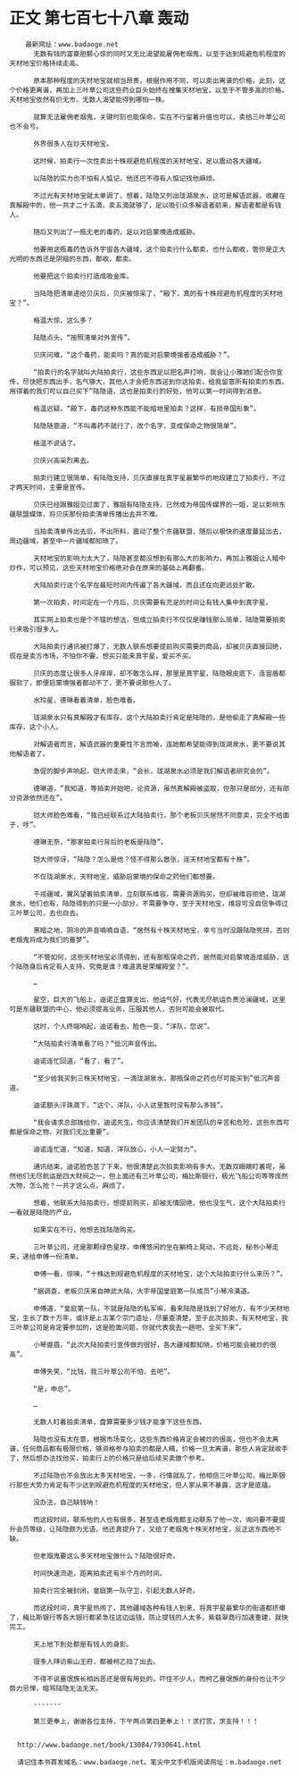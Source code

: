 # 正文 第七百七十八章 轰动
        最新网址：www.badaoge.net
          无数有钱的富豪胆颤心惊的同时又无比渴望能雇佣老烟鬼，以至于达到规避危机程度的天材地宝价格持续走高。
      
          原本那种程度的天材地宝就相当昂贵，根据作用不同，可以卖出离谱的价格，此刻，这个价格更离谱，再加上三叶草公司这些药业巨头始终在搜集天材地宝，以至于不管多高的价格，天材地宝依然有价无市，无数人渴望能得到哪怕一株。
      
          就算无法雇佣老烟鬼，关键时刻也能保命，实在不行留着升值也可以，卖给三叶草公司也不会亏。
      
          外界很多人在炒天材地宝。
      
          这时候，拍卖行一次性卖出十株规避危机程度的天材地宝，足以震动各大疆域。
      
          以陆隐的实力也不怕有人惦记，他还巴不得有人惦记找他麻烦。
      
          不过光有天材地宝就太单调了，想着，陆隐又列出珑湖泉水，这可是解语武器，收藏在真解殿中的，他一共才二十五滴，卖五滴就够了，足以吸引众多解语者前来，解语者都是有钱人。
      
          随后又列出了一瓶无老的毒药，足以对启蒙境造成威胁。
      
          他要用这瓶毒药告诉外宇宙各大疆域，这个拍卖行什么都卖，也什么都收，管你是正大光明的东西还是阴暗的东西，都收，都卖。
      
          他要把这个拍卖行打造成吸金库。
      
          当陆隐把清单递给贝庆后，贝庆被惊呆了，“殿下，真的有十株规避危机程度的天材地宝？”。
      
          格温大惊，这么多？
      
          陆隐点头，“按照清单对外宣传”。
      
          贝庆问难，“这个毒药，能卖吗？真的能对启蒙境强者造成威胁？”。
      
          “拍卖行的名字就叫大陆拍卖行，这些东西足以把名声打响，我会让小雅她们配合你宣传，尽快把东西出手，名气够大，其他人才会把东西送到你这拍卖，给我留意所有拍卖的东西，用得着的我们可以自己买下”陆隐道，这也是拍卖行的好处，他可以第一时间得到消息。
      
          格温迟疑，“殿下，毒药这种东西能不能暗地里拍卖？这样，有损帝国形象”。
      
          陆隐随意道，“不叫毒药不就行了，改个名字，变成保命之物很简单”。
      
          格温不说话了。
      
          贝庆兴高采烈离去。
      
          拍卖行建立很简单，有陆隐支持，贝庆直接在真宇星最繁华的地段建立了拍卖行，不过才两天时间，主要是宣传。
      
          贝庆已经跟雅姐见过面了，雅姐有陆隐支持，已然成为帝国传媒界的一姐，足以影响东疆联盟媒体，将贝庆那份拍卖清单传播出去并不难。
      
          当拍卖清单传出去后，不出所料，震动了整个东疆联盟，随后以极快的速度蔓延出去，周边疆域，甚至中一片疆域都知晓了。
      
          天材地宝的影响力太大了，陆隐甚至都没想到有那么大的影响力，再加上雅姐让人暗中炒作，可以预见，这些天材地宝价格绝对会在原来的基础上再翻番。
      
          大陆拍卖行这个名字在最短时间内传遍了各大疆域，而且还在向更远处扩散。
      
          第一次拍卖，时间定在一个月后，贝庆需要有充足的时间让有钱人集中到真宇星。
      
          其实网上拍卖也是个不错的想法，但成立拍卖行不仅仅是赚钱那么简单，陆隐需要拍卖行来吸引很多人。
      
          大陆拍卖行通讯被打爆了，无数人联系想要提前购买需要的商品，却被贝庆直接回绝，现在是卖方市场，不怕你不要，想买只能来真宇星，爱买不买。
      
          贝庆的态度让很多人牙痒痒，却不敢怎么样，那里是真宇星，陆隐眼皮底下，连宙盾都服软了，即便启蒙境强者都动不了，更不要说那些人了。
      
          水玲星，德琳看着清单，脸色难看。
      
          珑湖泉水只有真解殿才有库存，这个大陆拍卖行肯定是陆隐的，是他偷走了真解殿一些库存，这个小人。
      
          对解语者而言，解语武器的重要性不言而喻，连她都希望能得到珑湖泉水，更不要说其他解语者了。
      
          急促的脚步声响起，铠大师走来，“会长，珑湖泉水必须是我们解语者研究会的”。
      
          德琳道，“我知道，等拍卖开始吧，论资源，虽然真解殿被盗取，但那只是部分，还有部分资源依然还在”。
      
          铠大师脸色难看，“我已经联系过大陆拍卖行，那个老板贝庆居然不同意卖，完全不给面子，哼”。
      
          德琳无奈，“那家拍卖行背后的老板是陆隐”。
      
          铠大师惊讶，“陆隐？怎么是他？怪不得那么嚣张，连天材地宝都有十株”。
      
          不仅珑湖泉水，天材地宝，威胁启蒙境的保命之药他们都想要。
      
          千戎疆域，翼风望着拍卖清单，立刻联系维容，需要资源购买，但却被维容拒绝，珑湖泉水，他们也有，陆隐得到的只是一小部分，不需要争夺，至于天材地宝，维容可没自信争得过三叶草公司，去也白去。
      
          黑暗之地，阴冷的声音喃喃自语，“居然有十株天材地宝，幸亏当时没跟陆隐死拼，否则老烟鬼将成为我们的噩梦”。
      
          “不管如何，这些天材地宝必须得到，还有那瓶保命之药，居然能对启蒙境造成威胁，这个陆隐身后肯定有人支持，究竟是谁？难道真是荣耀殿堂？”。
      
          …
      
          星空，巨大的飞船上，迪诺正盘算支出，他运气好，代表无尽航运负责沧澜疆域，这里可是东疆联盟的中心，他必须提高业务，压服其他人，否则可能会被取代。
      
          这时，个人终端响起，迪诺看去，脸色一变，“洋队，您说”。
      
          “大陆拍卖行清单看了吗？”低沉声音传出。
      
          迪诺连忙回道，“看了，看了”。
      
          “至少给我买到三株天材地宝，一滴珑湖泉水，那瓶保命之药也尽可能买到”低沉声音道。
      
          迪诺额头汗珠滴下，“这个，洋队，小人这里暂时没有那么多钱”。
      
          “我会请求总部拨给你，迪诺先生，你应该清楚我们开发团队的辛苦和危险，这些东西可都是保命之物，对我们无比重要”。
      
          迪诺连忙道，“知道，知道，洋队放心，小人一定努力”。
      
          通讯结束，迪诺脸色苦了下来，他很清楚此次拍卖影响有多大，无数双眼睛盯着呢，虽然他们无尽航运是四大财阀之一，但上面还有三叶草公司，梅比斯银行，极光飞船公司等等庞然大物，怎么抢？一共才这么点，麻烦了。
      
          想着，他联系大陆拍卖行，想提前购买，却被无情回绝，他也没生气，这个大陆拍卖行一看就是陆隐的产业。
      
          如果实在不行，他想去找陆隐购买。
      
          三叶草公司，还是那颗绿色星球，申傅悠闲的坐在躺椅上晃动，不远处，秘书小琴走来，递给申傅一份清单。
      
          申傅一看，惊咦，“十株达到规避危机程度的天材地宝，这个大陆拍卖行什么来历？”。
      
          “据调查，老板贝庆来自神武大陆，大宇帝国皇庭第一队成员”小琴冷漠道。
      
          申傅道，“皇庭第一队，不就是陆隐的私军嘛，看来陆隐是找到了好地方，有不少天材地宝，生长了数十万年，或许是上古某个宗门遗址，尽量查清楚，至于此次拍卖，有天材地宝，我三叶草公司是肯定要参加的，这是脸面问题，你就代表我去一趟吧，全买下来”。
      
          小琴蹙眉，“此次大陆拍卖行宣传做的很好，各大疆域都知晓，价格可能会被炒的很高”。
      
          申傅失笑，“比钱，我三叶草公司不怕，去吧”。
      
          “是，申总”。
      
          …
      
          无数人盯着拍卖清单，盘算需要多少钱才能拿下这些东西。
      
          陆隐也没有太在意，根据市场变化，这些东西价格肯定会被炒的很高，但也不会太离谱，任何商品都有极限价格，够资格参与拍卖的都是人精，价格一旦太离谱，那些人肯定就收手了，然后想办法找他买，拍卖行上的价格只是给后续买卖做个参考。
      
          不过陆隐也不会放出太多天材地宝，一多，行情就乱了，他相信三叶草公司，梅比斯银行那些大势力肯定有不少达到规避危机程度的天材地宝，但人家从来不暴露，这才是底蕴。
      
          没办法，自己缺钱呐！
      
          而这段时间，联系他的人也有很多，甚至连老烟鬼都主动联系了他一次，询问要不要提升会员等级，让陆隐颇为无语，他还真提升了，又给了老烟鬼十株天材地宝，反正这东西他不缺。
      
          但老烟鬼要这么多天材地宝做什么？陆隐很好奇。
      
          时间快速流逝，距离拍卖还有半个月的时间。
      
          拍卖行完全被封闭，皇庭第一队守卫，引起无数人好奇。
      
          而这段时间，真宇星热闹了，其他疆域各种有钱人到来，将真宇星最繁华的街道都挤爆了，梅比斯银行等各大银行都紧急往这边运钱，防止提钱的人太多，紫翡翠商行加速重建，就快完工。
      
          天上地下到处都是有钱人的身影。
      
          很多人拜访紫山王府，都被柯乙挡了出去。
      
          不得不说噩氓族长相凶恶还是很有用处的，吓住不少人，而柯乙噩氓族的身份也让不少势力忌惮，暗骂陆隐无法无天。
      
          -------
      
          第三更奉上，谢谢各位支持，下午两点第四更奉上！！求打赏，求支持！！！
      
      
      http://www.badaoge.net/book/13084/7930641.html
      
      请记住本书首发域名：www.badaoge.net。笔尖中文手机版阅读网址：m.badaoge.net